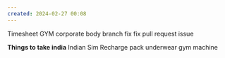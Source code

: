 ```yaml
---
created: 2024-02-27 00:08
---
```

Timesheet
GYM
corporate body branch fix
fix pull request issue


**Things to take india**
Indian Sim Recharge
pack underwear
gym machine 

